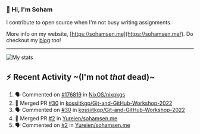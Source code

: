 ### 👋 Hi, I'm Soham

I contribute to open source when I'm not busy writing assignments.

More info on my website, [https://sohamsen.me](https://sohamsen.me/). Do checkout my [blog](https://blog.sohamsen.me/) too!

---

![My stats](https://github-readme-stats.vercel.app/api?username=Yureien&count_private=true&show_icons=true&theme=dracula)

## :zap: Recent Activity ~(I'm not _that_ dead)~

<!--START_SECTION:activity-->
1. 🗣 Commented on [#176819](https://github.com/NixOS/nixpkgs/issues/176819) in [NixOS/nixpkgs](https://github.com/NixOS/nixpkgs)
2. 🎉 Merged PR [#30](https://github.com/kossiitkgp/Git-and-GitHub-Workshop-2022/pull/30) in [kossiitkgp/Git-and-GitHub-Workshop-2022](https://github.com/kossiitkgp/Git-and-GitHub-Workshop-2022)
3. 🗣 Commented on [#30](https://github.com/kossiitkgp/Git-and-GitHub-Workshop-2022/issues/30) in [kossiitkgp/Git-and-GitHub-Workshop-2022](https://github.com/kossiitkgp/Git-and-GitHub-Workshop-2022)
4. 🎉 Merged PR [#2](https://github.com/Yureien/sohamsen.me/pull/2) in [Yureien/sohamsen.me](https://github.com/Yureien/sohamsen.me)
5. 🗣 Commented on [#2](https://github.com/Yureien/sohamsen.me/issues/2) in [Yureien/sohamsen.me](https://github.com/Yureien/sohamsen.me)
<!--END_SECTION:activity-->
